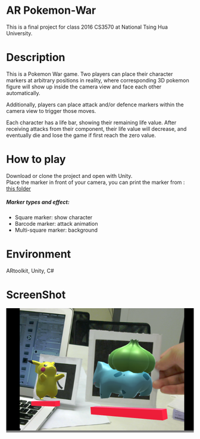 # AR Pokemon-War

  This is a final project for class 2016 CS3570 at National Tsing Hua University.

# Description
  
  This is a Pokemon War game. Two players can place their character markers at arbitrary positions in reality, where corresponding 3D pokemon figure will show up inside the camera view and face each other automatically.
  
  Additionally, players can place attack and/or defence markers within the camera view to trigger those moves.

  Each character has a life bar, showing their remaining life value. After receiving attacks from their component, their life value will decrease, and eventually die and lose the game if first reach the zero value.

# How to play

  Download or clone the project and open with Unity.    
  Place the marker in front of your camera, you can print the marker from : [this folder](https://github.com/jean4599/AR-pokemon-war/tree/master/Assets/Marker)
  
  
#####  Marker types and effect:
  + Square marker: show character
  + Barcode marker: attack animation
  + Multi-square marker: background

# Environment

  ARtoolkit, Unity, C#
  
# ScreenShot

![alt tag](https://github.com/jean4599/AR-pokemon-war/blob/master/ScreenShot/screenshot.png)
